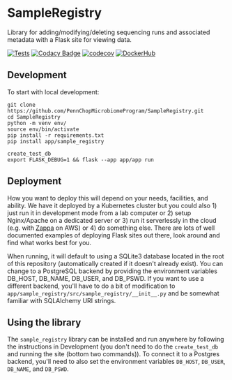 # SampleRegistry

Library for adding/modifying/deleting sequencing runs and associated metadata with a Flask site for viewing data.

[![Tests](https://github.com/PennChopMicrobiomeProgram/SampleRegistry/actions/workflows/pr.yml/badge.svg)](https://github.com/PennChopMicrobiomeProgram/SampleRegistry/actions/workflows/pr.yml)
[![Codacy Badge](https://app.codacy.com/project/badge/Grade/5086d0c90973460a82b72ac90dfe3199)](https://app.codacy.com/gh/PennChopMicrobiomeProgram/SampleRegistry/dashboard?utm_source=gh&utm_medium=referral&utm_content=&utm_campaign=Badge_grade)
[![codecov](https://codecov.io/gh/PennChopMicrobiomeProgram/SampleRegistry/graph/badge.svg?token=ONUY5PYY9W)](https://codecov.io/gh/PennChopMicrobiomeProgram/SampleRegistry)
[![DockerHub](https://img.shields.io/docker/pulls/ctbushman/sample_registry)](https://hub.docker.com/repository/docker/ctbushman/sample_registry/)

## Development

To start with local development:

```
git clone https://github.com/PennChopMicrobiomeProgram/SampleRegistry.git
cd SampleRegistry
python -m venv env/
source env/bin/activate
pip install -r requirements.txt
pip install app/sample_registry

create_test_db
export FLASK_DEBUG=1 && flask --app app/app run
```

## Deployment

How you want to deploy this will depend on your needs, facilities, and ability. We have it deployed by a Kubernetes cluster but you could also 1) just run it in development mode from a lab computer or 2) setup Nginx/Apache on a dedicated server or 3) run it serverlessly in the cloud (e.g. with [Zappa](https://github.com/zappa/Zappa) on AWS) or 4) do something else. There are lots of well documented examples of deploying Flask sites out there, look around and find what works best for you.

When running, it will default to using a SQLite3 database located in the root of this repository (automatically created if it doesn't already exist). You can change to a PostgreSQL backend by providing the environment variables DB_HOST, DB_NAME, DB_USER, and DB_PSWD. If you want to use a different backend, you'll have to do a bit of modification to ``app/sample_registry/src/sample_registry/__init__.py`` and be somewhat familiar with SQLAlchemy URI strings.

## Using the library

The `sample_registry` library can be installed and run anywhere by following the instructions in Development (you don't need to do the `create_test_db` and running the site (bottom two commands)). To connect it to a Postgres backend, you'll need to also set the environment variables `DB_HOST`, `DB_USER`, `DB_NAME`, and `DB_PSWD`.
